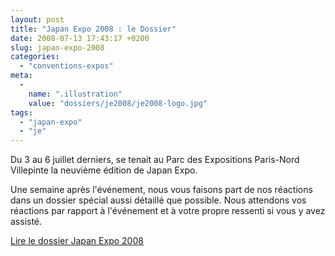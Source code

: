 ```yaml
---
layout: post
title: "Japan Expo 2008 : le Dossier"
date: 2008-07-13 17:43:17 +0200
slug: japan-expo-2008
categories:
  - "conventions-expos"
meta:
  -
    name: ".illustration"
    value: "dossiers/je2008/je2008-logo.jpg"
tags:
  - "japan-expo"
  - "je"
---
```


Du 3 au 6 juillet derniers, se tenait au Parc des Expositions Paris-Nord Villepinte la neuvième édition de Japan Expo.

Une semaine après l'événement, nous vous faisons part de nos réactions dans un dossier spécial aussi détaillé que possible. Nous attendons vos réactions par rapport à l'événement et à votre propre ressenti si vous y avez assisté.

[Lire le dossier Japan Expo 2008](dossier-japan-expo-2008)